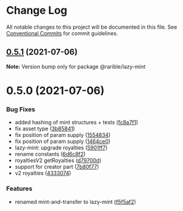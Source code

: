 # Change Log

All notable changes to this project will be documented in this file.
See [Conventional Commits](https://conventionalcommits.org) for commit guidelines.

## [0.5.1](https://github.com/rariblecom/protocol-contracts/compare/@rarible/lazy-mint@0.5.0...@rarible/lazy-mint@0.5.1) (2021-07-06)

**Note:** Version bump only for package @rarible/lazy-mint





# 0.5.0 (2021-07-06)


### Bug Fixes

* added hashing of mint structures + tests ([fc8a7f1](https://github.com/rariblecom/protocol-contracts/commit/fc8a7f1c146006f907c45d0d69a7bb55c8a28e60))
* fix asset type ([3b85841](https://github.com/rariblecom/protocol-contracts/commit/3b858419a792cd613568bb7fe1928f163c900903))
* fix position of param supply ([1554834](https://github.com/rariblecom/protocol-contracts/commit/15548349e1525ffe1eefc9aafafb1a6db93cab2b))
* fix position of param supply ([1464ce0](https://github.com/rariblecom/protocol-contracts/commit/1464ce0705a58f4bd53988d838005484dfd0e339))
* lazy-mint: upgrade royalties ([5901ff7](https://github.com/rariblecom/protocol-contracts/commit/5901ff7472122d5b36c5ccb94990c346b5525a55))
* rename constants ([6d6c8f2](https://github.com/rariblecom/protocol-contracts/commit/6d6c8f284548f8d52ef4f50be62db756cdc8ac0e))
* royaltiesV2 getRoyalties ([d79700d](https://github.com/rariblecom/protocol-contracts/commit/d79700dbcc39dd90c7b5fb0f936942126e3d9226))
* support for creator part ([7b80f77](https://github.com/rariblecom/protocol-contracts/commit/7b80f77163fde06bcfba435d800c9e71bda53561))
* v2 royalties ([4333074](https://github.com/rariblecom/protocol-contracts/commit/43330747342791a2020cc778efb32683df78090d))


### Features

* renamed mint-and-transfer to lazy-mint ([f5f5af2](https://github.com/rariblecom/protocol-contracts/commit/f5f5af252ab8213bd431b3438b0e2d5e53dc6f56))
